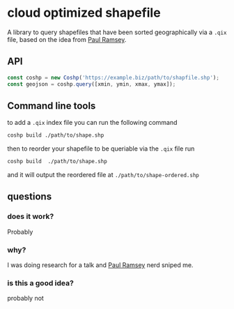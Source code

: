# cloud optimized shapefile

A library to query shapefiles that have been sorted geographically via a `.qix` file, based on the idea from [Paul Ramsey](http://blog.cleverelephant.ca/2022/04/coshp.html).

## API

```js
const coshp = new Coshp('https://example.biz/path/to/shapfile.shp');
const geojson = coshp.query([xmin, ymin, xmax, ymax]);
```

## Command line tools

to add a `.qix` index file you can run the following command

```bash
coshp build ./path/to/shape.shp
```

then to reorder your shapefile to  be queriable via the `.qix` file run

```bash
coshp build  ./path/to/shape.shp
```

and it will output the reordered file at `./path/to/shape-ordered.shp`

## questions

### does it work? 

Probably

### why? 

I was doing research for a talk and [Paul Ramsey](http://blog.cleverelephant.ca/2022/04/coshp.html) nerd sniped me.

### is this a good idea?

probably not